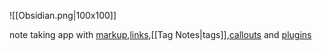 
![[Obsidian.png|100x100]]


note taking app with [markup](Markup%20Notes.md),[links](Link%20Notes.md),[[Tag Notes|tags]],[callouts](Callout%20Notes.md) and [plugins](Plugin%20Notes.md)




